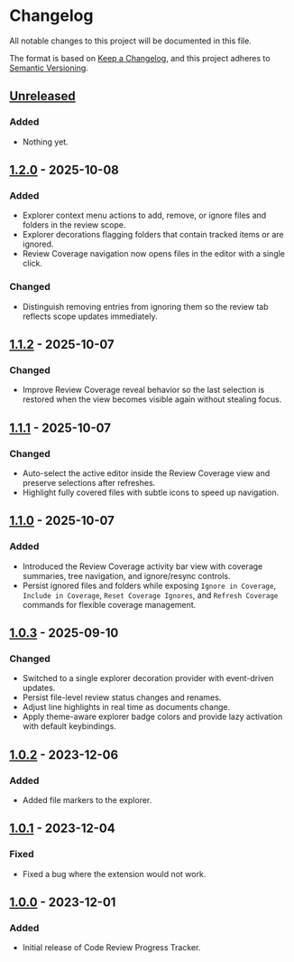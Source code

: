# Changelog

All notable changes to this project will be documented in this file.

The format is based on [Keep a Changelog](https://keepachangelog.com/en/1.1.0/),
and this project adheres to [Semantic Versioning](https://semver.org/spec/v2.0.0.html).

## [Unreleased]

### Added

- Nothing yet.

## [1.2.0] - 2025-10-08

### Added

- Explorer context menu actions to add, remove, or ignore files and folders in the review scope.
- Explorer decorations flagging folders that contain tracked items or are ignored.
- Review Coverage navigation now opens files in the editor with a single click.

### Changed

- Distinguish removing entries from ignoring them so the review tab reflects scope updates immediately.

## [1.1.2] - 2025-10-07

### Changed

- Improve Review Coverage reveal behavior so the last selection is restored when the view becomes visible again without stealing focus.

## [1.1.1] - 2025-10-07

### Changed

- Auto-select the active editor inside the Review Coverage view and preserve selections after refreshes.
- Highlight fully covered files with subtle icons to speed up navigation.

## [1.1.0] - 2025-10-07

### Added

- Introduced the Review Coverage activity bar view with coverage summaries, tree navigation, and ignore/resync controls.
- Persist ignored files and folders while exposing `Ignore in Coverage`, `Include in Coverage`, `Reset Coverage Ignores`, and `Refresh Coverage` commands for flexible coverage management.

## [1.0.3] - 2025-09-10

### Changed

- Switched to a single explorer decoration provider with event-driven updates.
- Persist file-level review status changes and renames.
- Adjust line highlights in real time as documents change.
- Apply theme-aware explorer badge colors and provide lazy activation with default keybindings.

## [1.0.2] - 2023-12-06

### Added

- Added file markers to the explorer.

## [1.0.1] - 2023-12-04

### Fixed

- Fixed a bug where the extension would not work.

## [1.0.0] - 2023-12-01

### Added

- Initial release of Code Review Progress Tracker.

[unreleased]: https://github.com/narbonnais/Code-Review-Progress-Tracker/compare/v1.2.0...HEAD
[1.2.0]: https://github.com/narbonnais/Code-Review-Progress-Tracker/compare/v1.1.2...v1.2.0
[1.1.2]: https://github.com/narbonnais/Code-Review-Progress-Tracker/commit/1e6e9cd
[1.1.1]: https://github.com/narbonnais/Code-Review-Progress-Tracker/commit/893aa1d
[1.1.0]: https://github.com/narbonnais/Code-Review-Progress-Tracker/commit/afcde58
[1.0.3]: https://github.com/narbonnais/Code-Review-Progress-Tracker/commit/39f3dd4
[1.0.2]: https://github.com/narbonnais/Code-Review-Progress-Tracker/commit/5613d03
[1.0.1]: https://github.com/narbonnais/Code-Review-Progress-Tracker/commit/78c8914
[1.0.0]: https://github.com/narbonnais/Code-Review-Progress-Tracker/commit/58e11de
